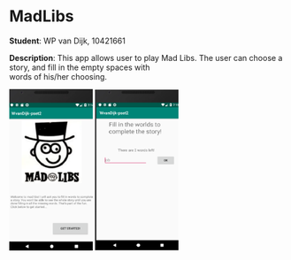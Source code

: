 # MadLibs
**Student**: WP van Dijk, 10421661  

**Description**: This app allows user to play Mad Libs. The user can choose a story, and fill in the empty spaces with  
words of his/her choosing.

<img src="https://github.com/MyBunzor/MadLibs/blob/master/docs/MadLibs1.png" width="30%" height="30%"/>

<img src="https://github.com/MyBunzor/MadLibs/blob/master/docs/MadLIbs2.png" width="30%" height="30%"/>

